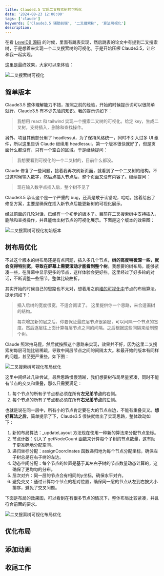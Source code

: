 ```yaml
---
title: Claude3.5 实现二叉搜索树的可视化
date: '2024-08-23 12:00:00'
tags: ['claude']
keywords: ['Claude3.5 辅助前端', '二叉搜索树', '算法可视化']
description: 
---
```


在看 [LevelDB 源码](https://selfboot.cn/tags/leveldb/) 的时候，里面有跳表实现，然后跳表的论文中有提到二叉搜索树，于是想着来实现一个二叉搜索树的可视化。于是开始压榨 Claude3.5，让它和我一起实现。

这里是最终效果，大家可以来体验：

![二叉搜索树可视化]()

## 简单版本

Claude3.5 整体理解能力不错，按照之前的经验，开始的时候提示词可以很简单就行，Claude3.5 有不少先验的知识。我的提示词如下：

> 我想用 react 和 tailwind 实现一个搜索二叉树的可视化。给定 key，生成二叉树，支持插入，删除和查找操作。

另外，项目其他部分用了 headlessui，为了保持风格统一，同时不引入过多 UI 组件，所以这里告诉 Claude 继续用 headlessui。第一个版本很快就好了，但是页面什么都没有，只有一个空白的区域。于是继续提问：

> 我想要看到可视化的一个二叉树的，目前什么都没。

Claude 修复了一些问题，接着我再次刷新页面，就看到了一个二叉树的结构。不过这时候输入数字，然后点插入节点后，整个页面又没有内容了。继续提问：

> 现在输入数字点插入后，整个树不见了

Claude3.5 承认这个是一个严重的 bug，还真是敢于认错呢，哈哈。接着给出了修复方案，主要是确保在插入新节点后能更新树的可视化展示。

经过前面的几轮对话，已经有一个初步的版本了。目前在二叉搜索树中支持插入，删除和查找操作，并且能给出树节点的可视化展示。下面是这个版本的效果图：

![二叉搜索树可视化初始版本](https://slefboot-1251736664.file.myqcloud.com/20240826_ai_gallery_bst_first.png)

## 树布局优化

不过这个版本的树布局还是有点问题，插入多几个节点，**树的高度稍微深一些，就会变得特别宽，导致在屏幕上需要滚动才能看到整个树**。我想要的树布局，能够紧凑一些，在屏幕中显示更多的节点，这样体验会更好些。这里经过了好多轮的对话，不断调整一些细节，整体比较曲折。

其实开始的时候自己的思路也不太对，想着用之前[堆的可视化中](https://gallery.selfboot.cn/zh/algorithms/heap)节点的布局算法。提示词如下：

> 插入后树的宽度很宽，不适合阅读了。
> 这里提供你一个思路，来合适画树的结构。
> 
> 每次增加新的层之后，你要保证最底层节点很紧密，可以间隔一个节点的宽度。然后逐层往上面计算每层节点之间的间隔。之后根据这些间隔来绘制整个树。

Claude 照常拍马屁，然后就按照这个思路来实现，效果并不好，因为这里二叉搜索树每层可能比较稀疏，导致中间层节点之间的间隔太大。和最开始的版本有同样的问题，甚至更严重些，如下图：

![二叉搜索树可视化布局优化](https://slefboot-1251736664.file.myqcloud.com/20240826_ai_gallery_bst_heap.png)

这里中间经过几轮尝试，最后思路慢慢清晰，我们想要树布局尽量紧凑，同时不能有节点的交叉和重叠，那么只需要满足：

1. 每个节点的所有子节点都必须在所有**左兄弟节点**的右侧。
2. 每个节点的所有子节点都必须在所有**右兄弟节点**的左侧。

也就是说在同一层中，所有小的节点肯定要在大的节点左边，不能有重叠交叉。**想好算法之后**，简单提示了下，Claude3.5 很快就给出了实现思路，整体改动如下：

1. 新的布局算法：_updateLayout 方法现在使用一种新的算法来分配节点坐标。
2. 节点计数：引入了 getNodeCount 函数来计算每个子树的节点数量，这有助于更准确地分配空间。
3. 递归坐标分配：assignCoordinates 函数递归地为每个节点分配坐标，确保左子树总是在右子树的左边。
4. 动态空间分配：每个节点的位置是基于其左右子树的节点数量动态计算的，这确保了更均匀的分布。
5. 层次对齐：同一层的节点会有相同的y坐标，确保水平对齐。
6. 避免交叉：通过计算每个节点的相对位置，确保同一层的节点从左到右按大小排序，避免了交叉问题。

下面是布局的效果图，可以看到在有很多节点的情况下，整体布局比较紧凑，并且符合前面的要求。

![二叉搜索树可视化布局优化](https://slefboot-1251736664.file.myqcloud.com/20240826_ai_gallery_bst_layout.png)

## 优化布局


## 添加动画



## 收尾工作

